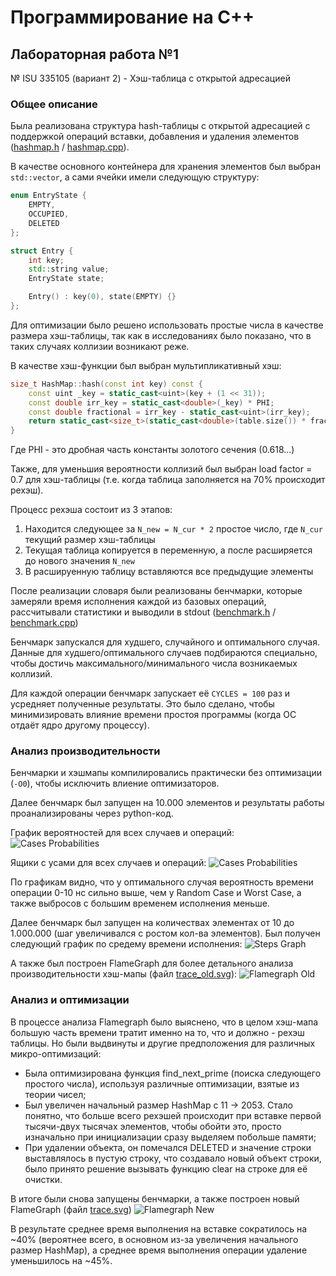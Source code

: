 # Программирование на C++
## Лабораторная работа №1
№ ISU 335105 (вариант 2) - Хэш-таблица с открытой адресацией

### Общее описание

Была реализована структура hash-таблицы с открытой адресацией с поддержкой операций вставки, добавления и удаления элементов ([hashmap.h](hashmap.h) / [hashmap.cpp](hashmap.cpp)).

В качестве основного контейнера для хранения элементов был выбран `std::vector`, а сами ячейки имели следующую структуру:
```c++
enum EntryState {
    EMPTY,
    OCCUPIED,
    DELETED
};

struct Entry {
    int key;
    std::string value;
    EntryState state;

    Entry() : key(0), state(EMPTY) {}
};
```
Для оптимизации было решено использовать простые числа в качестве размера хэш-таблицы, так как в исследованиях было показано, что в таких случаях коллизии возникают реже. 

В качестве хэш-функции был выбран мультипликативный хэш:
```c++
size_t HashMap::hash(const int key) const {
    const uint _key = static_cast<uint>(key + (1 << 31));
    const double irr_key = static_cast<double>(_key) * PHI;
    const double fractional = irr_key - static_cast<uint>(irr_key);
    return static_cast<size_t>(static_cast<double>(table.size()) * fractional);
}
```
Где PHI - это дробная часть константы золотого сечения (0.618...)

Также, для уменьшия вероятности коллизий был выбран load factor = 0.7 для хэш-таблицы (т.е. когда таблица заполняется на 70% происходит рехэш). 

Процесс рехэша состоит из 3 этапов:
1. Находится следующее за `N_new = N_cur * 2` простое число, где `N_cur` текущий размер хэш-таблицы
2. Текущая таблица копируется в переменную, а после расширяется до нового значения `N_new`
3. В расшируенную таблицу вставляются все предыдущие элементы

После реализации словаря были реализованы бенчмарки, которые замеряли время исполнения каждой из базовых операций, рассчитывали статистики и выводили в stdout ([benchmark.h](benchmark.h) / [benchmark.cpp](benchmark.cpp))

Бенчмарк запускался для худшего, случайного и оптимального случая. Данные для худшего/оптимального случаев подбираются специально, чтобы достичь максимального/минимального числа возникаемых коллизий.

Для каждой операции бенчмарк запускает её `CYCLES = 100` раз и усредняет полученные результаты. Это было сделано, чтобы минимизировать влияние времени простоя программы (когда ОС отдаёт ядро другому процессу).

### Анализ производительности

Бенчмарки и хэшмапы компилировались практически без оптимизации (`-O0`), чтобы исключить влиение оптимизаторов.

Далее бенчмарк был запущен на 10.000 элементов и результаты работы проанализированы через python-код.

График вероятностей для всех случаев и операций:
![Cases Probabilities](images/cases_probabilities.png)

Ящики с усами для всех случаев и операций:
![Cases Probabilities](images/cases_boxplots.png)

По графикам видно, что у оптимального случая вероятность времени операции 0-10 нс сильно выше, чем у Random Case и Worst Case, а также выбросов с большим временем исполнения меньше.

Далее бенчмарк был запущен на количествах элементах от 10 до 1.000.000 (шаг увеличивался с ростом кол-ва элементов). Был получен следующий график по средему времени исполнения:
![Steps Graph](images/steps_graph.png)

А также был построен FlameGraph для более детального анализа производительности хэш-мапы (файл [trace_old.svg](images/trace_old.svg)):
![Flamegraph Old](images/trace_old.svg)

### Анализ и оптимизации

В процессе анализа Flamegraph было выяснено, что в целом хэш-мапа большую часть времени тратит именно на то, что и должно - рехэш таблицы. Но были выдвинуты и другие предположения для различных микро-оптимизаций:
* Была оптимизирована функция find_next_prime (поиска следующего простого числа), используя различные оптимизации, взятые из теории чисел;
* Был увеличен начальный размер HashMap с 11 -> 2053. Стало понятно, что больше всего рехэшей происходит при вставке первой тысячи-двух тысячах элементов, чтобы обойти это, просто изначально при инициализации сразу выделяем побольше памяти;
* При удалении объекта, он помечался DELETED и значение строки выставлялось в пустую строку, что создавало новый объект строки, было принято решение вызывать функцию clear на строке для её очистки.

В итоге были снова запущены бенчмарки, а также построен новый FlameGraph (файл [trace.svg](images/trace_old.svg))
![Flamegraph New](images/trace.svg)

В результате среднее время выполнения на вставке сократилось на ~40% (вероятнее всего, в основном из-за увеличения начального размер HashMap), а среднее время выполнения операции удаление уменьшилось на ~45%.

